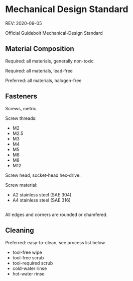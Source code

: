 # Mechanical Design Standard

REV: 2020-09-05

Official Guidebolt Mechanical-Design Standard

## Material Composition

Required: all materials, generally non-toxic

Required: all materials, lead-free

Preferred: all materials, halogen-free

## Fasteners

Screws, metric.

Screw threads:

* M2
* M2.5
* M3
* M4
* M5
* M6
* M8
* M12

Screw head, socket-head hex-drive.

Screw material:

* A2 stainless steel (SAE 304)
* A4 stainless steel (SAE 316)

## 

All edges and corners are rounded or chamfered.

## Cleaning

Preferred: easy-to-clean, see process list below.

* tool-free wipe
* tool-free scrub
* tool-required scrub
* cold-water rinse
* hot-water rinse


